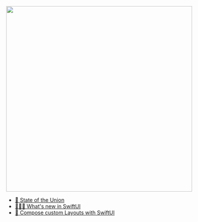 
<img width="500" src="https://user-images.githubusercontent.com/80469971/172385889-82d36b1d-4729-424b-bda5-0cbb4d52076c.jpg">




* [📢 State of the Union](https://github.com/HugoPrinsloo/iOS-Playground/blob/develop/WWDC22/StateOfTheUnion.md)
* [👨🏻‍🎨 What's new in SwiftUI](https://github.com/HugoPrinsloo/iOS-Playground/blob/develop/WWDC22/WhatsNewInSwiftUI.md)
* [📐 Compose custom Layouts with SwiftUI](https://github.com/HugoPrinsloo/iOS-Playground/blob/develop/WWDC22/ComposeCustomLayoutswithSwiftUI.md)

